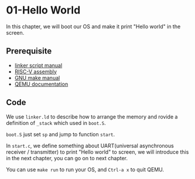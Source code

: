# 01-Hello World

In this chapter, we will boot our OS and make it print "Hello world" in
the screen.

## Prerequisite

- [linker script manual](
https://ftp.gnu.org/old-gnu/Manuals/ld-2.9.1/html_chapter/ld_3.html)
- [RISC-V assembly](https://shakti.org.in/docs/risc-v-asm-manual.pdf)
- [GNU make manual](https://www.gnu.org/software/make/manual/make.html)
- [QEMU documentation](https://www.qemu.org/docs/master/system/qemu-manpage.html)

## Code

We use `linker.ld` to describe how to arrange the memory and rovide a definition
of `_stack` which used in `boot.S`.

`boot.S` just set `sp` and jump to function `start`.

In `start.c`, we define something about UART(universal asynchronous receiver /
transmitter) to print "Hello world" to screen, we will introduce this in the
next chapter, you can go on to next chapter.

You can use `make run` to run your OS, and `Ctrl-a x` to quit QEMU.
